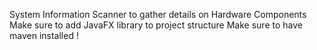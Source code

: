 System Information Scanner to gather details on Hardware Components
Make sure to add JavaFX library to project structure
Make sure to have maven installed !
